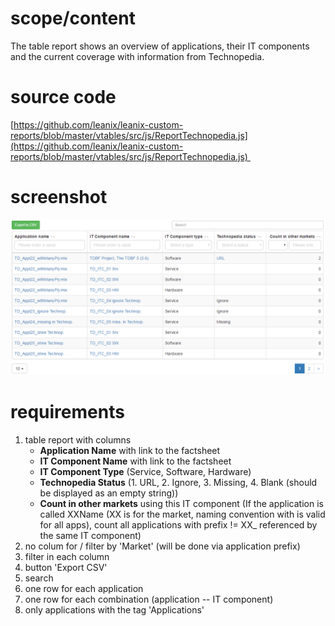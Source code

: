 # scope/content

The table report shows an overview of applications, their IT components and the current coverage with information from Technopedia.

# source code

[https://github.com/leanix/leanix-custom-reports/blob/master/vtables/src/js/ReportTechnopedia.js](https://github.com/leanix/leanix-custom-reports/blob/master/vtables/src/js/ReportTechnopedia.js) 

# screenshot

![ReportTechnopedia.png](images/ReportTechnopedia.png)

# requirements

1.  table report with columns  
	* **Application Name** with link to the factsheet
	* **IT Component Name** with link to the factsheet
	* **IT Component Type** (Service, Software, Hardware)
	* **Technopedia Status** (1. URL, 2. Ignore, 3. Missing, 4. Blank (should be displayed as an empty string))
	* **Count in other markets** using this IT component (If the application is called XXName (XX is for the market, naming convention with is valid for all apps), count all applications with prefix != XX_ referenced by the same IT component)
1.  no colum for / filter by 'Market' (will be done via application prefix)
1.  filter in each column
1.  button 'Export CSV'
1.  search
1.  one row for each application
1.  one row for each combination (application -- IT component)
1.  only applications with the tag 'Applications'
